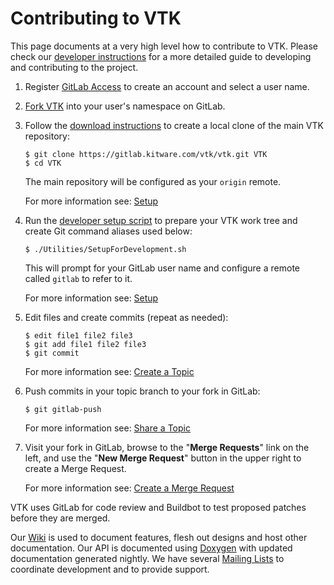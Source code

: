 Contributing to VTK
===================

This page documents at a very high level how to contribute to VTK.
Please check our [developer instructions][] for a more detailed guide to
developing and contributing to the project.

1.  Register [GitLab Access] to create an account and select a user name.

2.  [Fork VTK][] into your user's namespace on GitLab.

3.  Follow the [download instructions][] to create a
    local clone of the main VTK repository:

        $ git clone https://gitlab.kitware.com/vtk/vtk.git VTK
        $ cd VTK
    The main repository will be configured as your `origin` remote.

    For more information see: [Setup][]

4.  Run the [developer setup script][] to prepare your VTK work tree and
    create Git command aliases used below:

        $ ./Utilities/SetupForDevelopment.sh
    This will prompt for your GitLab user name and configure a remote
    called `gitlab` to refer to it.

    For more information see: [Setup][]

5.  Edit files and create commits (repeat as needed):

        $ edit file1 file2 file3
        $ git add file1 file2 file3
        $ git commit

    For more information see: [Create a Topic][]

6.  Push commits in your topic branch to your fork in GitLab:

        $ git gitlab-push

    For more information see: [Share a Topic][]

7.  Visit your fork in GitLab, browse to the "**Merge Requests**" link on the
    left, and use the "**New Merge Request**" button in the upper right to
    create a Merge Request.

    For more information see: [Create a Merge Request][]


VTK uses GitLab for code review and Buildbot to test proposed
patches before they are merged.

Our [Wiki][] is used to document features, flesh out designs and host other
documentation. Our API is documented using [Doxygen][] with updated
documentation generated nightly. We have several [Mailing Lists][]
to coordinate development and to provide support.

[developer instructions]: Documentation/dev/git/develop.md
[GitLab Access]: https://gitlab.kitware.com/users/sign_in
[Fork VTK]: https://gitlab.kitware.com/vtk/vtk/fork/new
[download instructions]: Documentation/dev/git/download.md#clone
[developer setup script]: /Utilities/SetupForDevelopment.sh
[Setup]: Documentation/dev/git/develop.md#Setup
[Create a Topic]: Documentation/dev/git/develop.md#create-a-topic
[Share a Topic]: Documentation/dev/git/develop.md#share-a-topic
[Create a Merge Request]: Documentation/dev/git/develop.md#create-a-merge-request

[Wiki]: http://www.vtk.org/Wiki/VTK
[Doxygen]: http://www.vtk.org/doc/nightly/html
[Mailing Lists]: http://www.vtk.org/VTK/help/mailing.html
